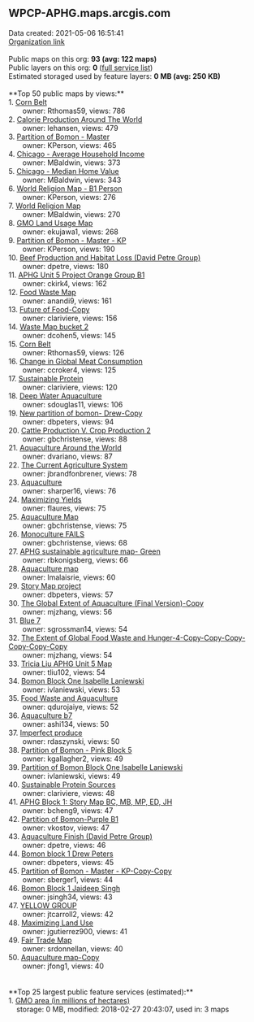 <h2>WPCP-APHG.maps.arcgis.com</h2> Data created: 2021-05-06 16:51:41 <br /><a target='new' href='https://WPCP-APHG.maps.arcgis.com'>Organization link</a><br /><br />Public maps on this org: <b>93 (avg: 122 maps)</b><br />Public layers on this org: <b>0 </b>(<a target='new' href='https://services.arcgis.com/hyv6BBUojo2zdeyP/ArcGIS/rest/services'>full service list</a>)<br />Estimated storaged used by feature layers: <b>0 MB (avg: 250 KB)</b><br /><br />**Top 50 public maps by views:**<br />  1. <a target='new' href='https://www.arcgis.com/home/item.html?id=e30aa7191917428e90ab51e87ee2615f'>Corn Belt</a> <br />  &nbsp;&nbsp;&nbsp;&nbsp; &nbsp;&nbsp;owner: Rthomas59, views: 786<br />  2. <a target='new' href='https://www.arcgis.com/home/item.html?id=d9a3f181ef0d40b58de47955a9d7ca9b'>Calorie Production Around The World</a> <br />  &nbsp;&nbsp;&nbsp;&nbsp; &nbsp;&nbsp;owner: lehansen, views: 479<br />  3. <a target='new' href='https://www.arcgis.com/home/item.html?id=dace925d88aa444b9a9119a1484c5573'>Partition of Bomon - Master</a> <br />  &nbsp;&nbsp;&nbsp;&nbsp; &nbsp;&nbsp;owner: KPerson, views: 465<br />  4. <a target='new' href='https://www.arcgis.com/home/item.html?id=ac3bebad73f74462a455d0292def91f2'>Chicago - Average Household Income</a> <br />  &nbsp;&nbsp;&nbsp;&nbsp; &nbsp;&nbsp;owner: MBaldwin, views: 373<br />  5. <a target='new' href='https://www.arcgis.com/home/item.html?id=2dd0c2c83b6f409bad01327739ea5714'>Chicago - Median Home Value</a> <br />  &nbsp;&nbsp;&nbsp;&nbsp; &nbsp;&nbsp;owner: MBaldwin, views: 343<br />  6. <a target='new' href='https://www.arcgis.com/home/item.html?id=fc05e1921489406aacbf877e1ace087b'>World Religion Map - B1 Person</a> <br />  &nbsp;&nbsp;&nbsp;&nbsp; &nbsp;&nbsp;owner: KPerson, views: 276<br />  7. <a target='new' href='https://www.arcgis.com/home/item.html?id=ef57145e91774200a285c449e0b8ef62'>World Religion Map</a> <br />  &nbsp;&nbsp;&nbsp;&nbsp; &nbsp;&nbsp;owner: MBaldwin, views: 270<br />  8. <a target='new' href='https://www.arcgis.com/home/item.html?id=809867e0bbee4fe6be752550d7f1b747'>GMO Land Usage Map</a> <br />  &nbsp;&nbsp;&nbsp;&nbsp; &nbsp;&nbsp;owner: ekujawa1, views: 268<br />  9. <a target='new' href='https://www.arcgis.com/home/item.html?id=180459e8102d4535a2409fa421fe785f'>Partition of Bomon - Master - KP</a> <br />  &nbsp;&nbsp;&nbsp;&nbsp; &nbsp;&nbsp;owner: KPerson, views: 190<br />  10. <a target='new' href='https://www.arcgis.com/home/item.html?id=31e9799e722948e1bfab324f22e2a450'>Beef Production and Habitat Loss (David Petre Group)</a> <br />  &nbsp;&nbsp;&nbsp;&nbsp; &nbsp;&nbsp;owner: dpetre, views: 180<br />  11. <a target='new' href='https://www.arcgis.com/home/item.html?id=07b25f6ccf43423780eb20c227baa7d3'>APHG Unit 5 Project Orange Group B1</a> <br />  &nbsp;&nbsp;&nbsp;&nbsp; &nbsp;&nbsp;owner: ckirk4, views: 162<br />  12. <a target='new' href='https://www.arcgis.com/home/item.html?id=c85b94a2f5454dfbbb34281cf3be0476'>Food Waste Map</a> <br />  &nbsp;&nbsp;&nbsp;&nbsp; &nbsp;&nbsp;owner: anandi9, views: 161<br />  13. <a target='new' href='https://www.arcgis.com/home/item.html?id=a2c1ff8f89584fe8ba96b5bc268e8f5f'>Future of Food-Copy</a> <br />  &nbsp;&nbsp;&nbsp;&nbsp; &nbsp;&nbsp;owner: clariviere, views: 156<br />  14. <a target='new' href='https://www.arcgis.com/home/item.html?id=4fb68c7c81d3412f8be36946b3051a0b'>Waste Map bucket 2</a> <br />  &nbsp;&nbsp;&nbsp;&nbsp; &nbsp;&nbsp;owner: dcohen5, views: 145<br />  15. <a target='new' href='https://www.arcgis.com/home/item.html?id=21c9475ed53540faaf42bd4c78963d10'>Corn Belt </a> <br />  &nbsp;&nbsp;&nbsp;&nbsp; &nbsp;&nbsp;owner: Rthomas59, views: 126<br />  16. <a target='new' href='https://www.arcgis.com/home/item.html?id=0ec38952e6eb49faa97471deb663349c'>Change in Global Meat Consumption</a> <br />  &nbsp;&nbsp;&nbsp;&nbsp; &nbsp;&nbsp;owner: ccroker4, views: 125<br />  17. <a target='new' href='https://www.arcgis.com/home/item.html?id=890e35efebbc433194ed80087dd197d0'>Sustainable Protein</a> <br />  &nbsp;&nbsp;&nbsp;&nbsp; &nbsp;&nbsp;owner: clariviere, views: 120<br />  18. <a target='new' href='https://www.arcgis.com/home/item.html?id=9ab882872648401b988b4e6da2203ab6'>Deep Water Aquaculture</a> <br />  &nbsp;&nbsp;&nbsp;&nbsp; &nbsp;&nbsp;owner: sdouglas11, views: 106<br />  19. <a target='new' href='https://www.arcgis.com/home/item.html?id=b4ff5b360e0f4e00895b0b39e63a9140'>New partition of bomon- Drew-Copy</a> <br />  &nbsp;&nbsp;&nbsp;&nbsp; &nbsp;&nbsp;owner: dbpeters, views: 94<br />  20. <a target='new' href='https://www.arcgis.com/home/item.html?id=c9cd53d854d142649130e9bbfa779069'>Cattle Production V. Crop Production 2</a> <br />  &nbsp;&nbsp;&nbsp;&nbsp; &nbsp;&nbsp;owner: gbchristense, views: 88<br />  21. <a target='new' href='https://www.arcgis.com/home/item.html?id=5e0684cd95b9429699977583b26ab19e'>Aquaculture Around the World</a> <br />  &nbsp;&nbsp;&nbsp;&nbsp; &nbsp;&nbsp;owner: dvariano, views: 87<br />  22. <a target='new' href='https://www.arcgis.com/home/item.html?id=034aa178fbc44761bf40facdce9b69d4'>The Current Agriculture System</a> <br />  &nbsp;&nbsp;&nbsp;&nbsp; &nbsp;&nbsp;owner: jbrandfonbrener, views: 78<br />  23. <a target='new' href='https://www.arcgis.com/home/item.html?id=de6358821915431da238ea530dc95150'>Aquaculture</a> <br />  &nbsp;&nbsp;&nbsp;&nbsp; &nbsp;&nbsp;owner: sharper16, views: 76<br />  24. <a target='new' href='https://www.arcgis.com/home/item.html?id=7a9b392cac4349b3b5ce75110946130b'>Maximizing Yields</a> <br />  &nbsp;&nbsp;&nbsp;&nbsp; &nbsp;&nbsp;owner: flaures, views: 75<br />  25. <a target='new' href='https://www.arcgis.com/home/item.html?id=cfa5a615b97b45e5ba726d2bfa5190c1'>Aquaculture Map</a> <br />  &nbsp;&nbsp;&nbsp;&nbsp; &nbsp;&nbsp;owner: gbchristense, views: 75<br />  26. <a target='new' href='https://www.arcgis.com/home/item.html?id=a4e676de7190402199b8c277a61e7af9'>Monoculture FAILS</a> <br />  &nbsp;&nbsp;&nbsp;&nbsp; &nbsp;&nbsp;owner: gbchristense, views: 68<br />  27. <a target='new' href='https://www.arcgis.com/home/item.html?id=362b837fc7af4ea5bae3f9d30a4e9d40'>APHG sustainable agriculture map- Green</a> <br />  &nbsp;&nbsp;&nbsp;&nbsp; &nbsp;&nbsp;owner: rbkonigsberg, views: 66<br />  28. <a target='new' href='https://www.arcgis.com/home/item.html?id=cc7025b5d7824f0cb68f6d56e232bd53'>Aquaculture map</a> <br />  &nbsp;&nbsp;&nbsp;&nbsp; &nbsp;&nbsp;owner: lmalaisrie, views: 60<br />  29. <a target='new' href='https://www.arcgis.com/home/item.html?id=0fa6e358f2e74edcb2a92d383d216428'>Story Map project</a> <br />  &nbsp;&nbsp;&nbsp;&nbsp; &nbsp;&nbsp;owner: dbpeters, views: 57<br />  30. <a target='new' href='https://www.arcgis.com/home/item.html?id=d25edbc8683d4f2d975baa1f397f0793'>The Global Extent of Aquaculture (Final Version)-Copy</a> <br />  &nbsp;&nbsp;&nbsp;&nbsp; &nbsp;&nbsp;owner: mjzhang, views: 56<br />  31. <a target='new' href='https://www.arcgis.com/home/item.html?id=e88ff8bdb72e4ec69cfe1a6a9cde0496'>Blue 7</a> <br />  &nbsp;&nbsp;&nbsp;&nbsp; &nbsp;&nbsp;owner: sgrossman14, views: 54<br />  32. <a target='new' href='https://www.arcgis.com/home/item.html?id=c3f62f7e96f44ea58508de27e9f6b95f'>The Extent of Global Food Waste and Hunger-4-Copy-Copy-Copy-Copy-Copy-Copy</a> <br />  &nbsp;&nbsp;&nbsp;&nbsp; &nbsp;&nbsp;owner: mjzhang, views: 54<br />  33. <a target='new' href='https://www.arcgis.com/home/item.html?id=9d7c501fccde49c18af962dcdbbf29d9'>Tricia Liu APHG Unit 5 Map</a> <br />  &nbsp;&nbsp;&nbsp;&nbsp; &nbsp;&nbsp;owner: tliu102, views: 54<br />  34. <a target='new' href='https://www.arcgis.com/home/item.html?id=5edb255abcd14dd795001f77fbf05d79'>Bomon Block One Isabelle Laniewski</a> <br />  &nbsp;&nbsp;&nbsp;&nbsp; &nbsp;&nbsp;owner: ivlaniewski, views: 53<br />  35. <a target='new' href='https://www.arcgis.com/home/item.html?id=d6b5bdc13e394062a288cfcba7061cd1'>Food Waste and Aquaculture</a> <br />  &nbsp;&nbsp;&nbsp;&nbsp; &nbsp;&nbsp;owner: qdurojaiye, views: 52<br />  36. <a target='new' href='https://www.arcgis.com/home/item.html?id=a09e6bd198f040d1b827e0dde8a89e73'>Aquaculture b7</a> <br />  &nbsp;&nbsp;&nbsp;&nbsp; &nbsp;&nbsp;owner: ashi134, views: 50<br />  37. <a target='new' href='https://www.arcgis.com/home/item.html?id=dd91e75e5bfa4cbc8fdd5f2175f0ac92'>Imperfect produce</a> <br />  &nbsp;&nbsp;&nbsp;&nbsp; &nbsp;&nbsp;owner: rdaszynski, views: 50<br />  38. <a target='new' href='https://www.arcgis.com/home/item.html?id=1364ceb15caa4b85bb7b97d1c2f0f3df'>Partition of Bomon - Pink Block 5</a> <br />  &nbsp;&nbsp;&nbsp;&nbsp; &nbsp;&nbsp;owner: kgallagher2, views: 49<br />  39. <a target='new' href='https://www.arcgis.com/home/item.html?id=f84f893a86884ed99d2c55145ca7a49e'>Partition of Bomon Block One Isabelle Laniewski</a> <br />  &nbsp;&nbsp;&nbsp;&nbsp; &nbsp;&nbsp;owner: ivlaniewski, views: 49<br />  40. <a target='new' href='https://www.arcgis.com/home/item.html?id=d00cdaa35f43457489cfad974d141e14'>Sustainable Protein Sources</a> <br />  &nbsp;&nbsp;&nbsp;&nbsp; &nbsp;&nbsp;owner: clariviere, views: 48<br />  41. <a target='new' href='https://www.arcgis.com/home/item.html?id=331deacabb904c07a9d5b37c6c53d6e3'>APHG Block 1: Story Map BC, MB, MP, ED, JH</a> <br />  &nbsp;&nbsp;&nbsp;&nbsp; &nbsp;&nbsp;owner: bcheng9, views: 47<br />  42. <a target='new' href='https://www.arcgis.com/home/item.html?id=0b81ed39a71f41dda52ff960a30b5c30'>Partition of Bomon-Purple B1</a> <br />  &nbsp;&nbsp;&nbsp;&nbsp; &nbsp;&nbsp;owner: vkostov, views: 47<br />  43. <a target='new' href='https://www.arcgis.com/home/item.html?id=f9cc3d6da9dd4b45b797f397844b5f02'>Aquaculture Finish (David Petre Group)</a> <br />  &nbsp;&nbsp;&nbsp;&nbsp; &nbsp;&nbsp;owner: dpetre, views: 46<br />  44. <a target='new' href='https://www.arcgis.com/home/item.html?id=27f56bda82354815a9a849231466a101'>Bomon block 1 Drew Peters</a> <br />  &nbsp;&nbsp;&nbsp;&nbsp; &nbsp;&nbsp;owner: dbpeters, views: 45<br />  45. <a target='new' href='https://www.arcgis.com/home/item.html?id=dacd22f4564a4e209f39e95ea8180f00'>Partition of Bomon - Master - KP-Copy-Copy</a> <br />  &nbsp;&nbsp;&nbsp;&nbsp; &nbsp;&nbsp;owner: sberger1, views: 44<br />  46. <a target='new' href='https://www.arcgis.com/home/item.html?id=4afcbc1ba23f4a349bdd47910dc5cc42'>Bomon Block 1 Jaideep Singh</a> <br />  &nbsp;&nbsp;&nbsp;&nbsp; &nbsp;&nbsp;owner: jsingh34, views: 43<br />  47. <a target='new' href='https://www.arcgis.com/home/item.html?id=7b8098e7bc68441ba0b0ebb86545c98c'>YELLOW GROUP</a> <br />  &nbsp;&nbsp;&nbsp;&nbsp; &nbsp;&nbsp;owner: jtcarroll2, views: 42<br />  48. <a target='new' href='https://www.arcgis.com/home/item.html?id=09add5f8a2c64210a9e719d596792289'>Maximizing Land Use</a> <br />  &nbsp;&nbsp;&nbsp;&nbsp; &nbsp;&nbsp;owner: jgutierrez900, views: 41<br />  49. <a target='new' href='https://www.arcgis.com/home/item.html?id=5e0085fe00be4085ae97fe4337d696ca'>Fair Trade Map</a> <br />  &nbsp;&nbsp;&nbsp;&nbsp; &nbsp;&nbsp;owner: srdonnellan, views: 40<br />  50. <a target='new' href='https://www.arcgis.com/home/item.html?id=cdf7c4bf122447c7a1af138ea0fe08c1'>Aquaculture map-Copy</a> <br />  &nbsp;&nbsp;&nbsp;&nbsp; &nbsp;&nbsp;owner: jfong1, views: 40<br /><br /><br />**Top 25 largest public feature services (estimated):**<br /> 1. <a target='new' href='https://www.arcgis.com/home/item.html?id=5327ed1f1e814b14af22ec7bfff34285'>GMO area (in millions of hectares)</a><br /> &nbsp;&nbsp;&nbsp;&nbsp;storage: 0 MB, modified: 2018-02-27 20:43:07,  used in: 3 maps<br />